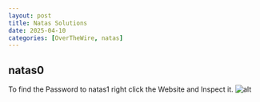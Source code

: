 ```yaml
---
layout: post
title: Natas Solutions
date: 2025-04-10
categories: [OverTheWire, natas]
---
```

## natas0

To find the Password to natas1 right click the Website and Inspect it.
![alt](/assets/img/natas0.png) 